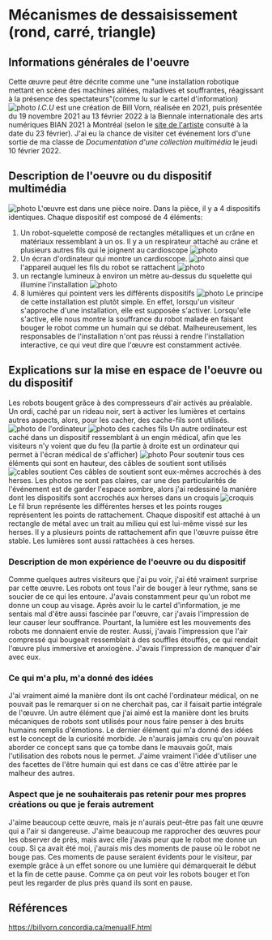 # Mécanismes de dessaisissement (rond, carré, triangle)

## Informations générales de l'oeuvre
Cette œuvre peut être décrite comme une "une installation robotique mettant en scène des machines alitées, maladives et souffrantes, réagissant à la présence des spectateurs"(comme lu sur le cartel d'information)
![photo](photos/bian_icu_cartel.jpg)
*I.C.U* est une création de Bill Vorn, réalisée en 2021, puis présentée du 19 novembre 2021 au 13 février 2022 à la Biennale internationale des arts numériques BIAN 2021 à Montréal (selon le [site de l'artiste](https://billvorn.concordia.ca/menuallF.html) consulté à la date du 23 février). J'ai eu la chance de visiter cet événement lors d'une sortie de ma classe de *Documentation d'une collection multimédia* le jeudi 10 février 2022.

## Description de l'oeuvre ou du dispositif multimédia
![photo](photos/bian_icu_installation_visiteur.jpg)
L'œuvre est dans une pièce noire. Dans la pièce, il y a 4 dispositifs identiques. Chaque dispositif est composé de 4 éléments: 
1. Un robot-squelette composé de rectangles métalliques et un crâne en matériaux ressemblant à un os. Il y a un respirateur attaché au crâne et plusieurs autres fils qui le joignent au cardioscope ![photo](photos/bian_icu_robot_proche.jpg)
2. Un écran d'ordinateur qui montre un cardioscope. ![photo](photos/bian_icu_ecran_medical.jpg) ainsi que l'appareil auquel les fils du robot se rattachent ![photo](photos/bian_icu_fonctionnement.jpg)
3. un rectangle lumineux à environ un mètre au-dessus du squelette qui illumine l'installation ![photo](photos/bian_icu_robot_lumiere_ecran_medical.jpg)
4. 8 lumières qui pointent vers les différents dispositifs ![photo](photos/bian_icu_installation_lumieres.jpg)
Le principe de cette installation est plutôt simple. En effet, lorsqu'un visiteur s'approche d'une installation, elle est supposée s'activer. Lorsqu'elle s'active, elle nous montre la souffrance du robot malade en faisant bouger le robot comme un humain qui se débat. Malheureusement, les responsables de l'installation n'ont pas réussi à rendre l'installation interactive, ce qui veut dire que l'œuvre est constamment activée.

## Explications sur la mise en espace de l'oeuvre ou du dispositif 
Les robots bougent grâce à des compresseurs d'air activés au préalable. Un ordi, caché par un rideau noir, sert à activer les lumières et certains autres aspects, alors, pour les cacher, des cache-fils sont utilisés. ![photo de l'ordinateur](photos/bian_icu_ordinateur.jpg) ![photo des caches fils](photos/bian_icu_cache_fils.jpg) Un autre ordinateur est caché dans un dispositif ressemblant à un engin médical, afin que les visiteurs n'y voient que du feu (la partie à droite est un ordinateur qui permet à l'écran médical de s'afficher) ![photo](photos/bian_icu_fonctionnement.jpg) Pour soutenir tous ces éléments qui sont en hauteur, des câbles de soutient sont utilisés ![cables soutient](photos/bian_icu_cable_soutient.jpg) Ces câbles de soutient sont eux-mêmes accrochés à des herses. Les photos ne sont pas claires, car une des particularités de l'événement est de garder l'espace sombre, alors j'ai redessiné la manière dont les dispositifs sont accrochés aux herses dans un croquis ![croquis](croquis/bian_icu_croquis.png) Le fil brun représente les différentes herses et les points rouges représentent les points de rattachement. Chaque dispositif est attaché à un rectangle de métal avec un trait au milieu qui est lui-même vissé sur les herses. Il y a plusieurs points de rattachement afin que l'œuvre puisse être stable. Les lumières sont aussi rattachées à ces herses.


### Description de mon expérience de l'oeuvre ou du dispositif
Comme quelques autres visiteurs que j'ai pu voir, j'ai été vraiment surprise par cette œuvre. Les robots ont tous l'air de bouger à leur rythme, sans se soucier de ce qui les entoure. J'avais constamment peur qu'un robot me donne un coup au visage. Après avoir lu le cartel d'information, je me sentais mal d'être aussi fascinée par l'œuvre, car j'avais l'impression de leur causer leur souffrance. Pourtant, la lumière est les mouvements des robots me donnaient envie de rester. Aussi, j'avais l'impression que l'air compressé qui bougeait ressemblait à des souffles étouffés, ce qui rendait l'œuvre plus immersive et anxiogène. J'avais l'impression de manquer d'air avec eux.

### Ce qui m'a plu, m'a donné des idées
J'ai vraiment aimé la manière dont ils ont caché l'ordinateur médical, on ne pouvait pas le remarquer si on ne cherchait pas, car il faisait partie intégrale de l'œuvre. Un autre élément que j'ai aimé est la manière dont les bruits mécaniques de robots sont utilisés pour nous faire penser à des bruits humains remplis d'émotions. Le dernier élément qui m'a donné des idées est le concept de la curiosité morbide. Je n'aurais jamais cru qu'on pouvait aborder ce concept sans que ça tombe dans le mauvais goût, mais l'utilisation des robots nous le permet. J'aime vraiment l'idée d'utiliser une des facettes de l'être humain qui est dans ce cas d'être attirée par le malheur des autres.

### Aspect que je ne souhaiterais pas retenir pour mes propres créations ou que je ferais autrement

J'aime beaucoup cette œuvre, mais je n'aurais peut-être pas fait une œuvre qui a l'air si dangereuse. J'aime beaucoup me rapprocher des œuvres pour les observer de près, mais avec elle j'avais peur que le robot me donne un coup. Si ça avait été moi, j'aurais mis des moments de pause où le robot ne bouge pas. Ces moments de pause seraient évidents pour le visiteur, par exemple grâce à un effet sonore ou une lumière qui démarquerait le début et la fin de cette pause. Comme ça on peut voir les robots bouger et l’on peut les regarder de plus près quand ils sont en pause.

## Références
https://billvorn.concordia.ca/menuallF.html
